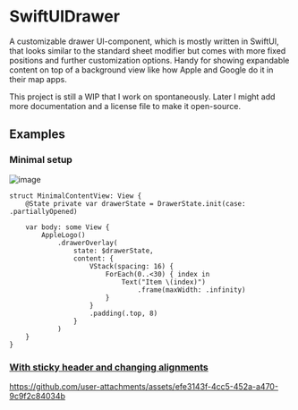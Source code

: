 # SwiftUIDrawer

A customizable drawer UI-component, which is mostly written in SwiftUI, that looks similar to the standard sheet modifier but comes with more fixed positions and further customization options.
Handy for showing expandable content on top of a background view like how Apple and Google do it in their map apps.

This project is still a WIP that I work on spontaneously. Later I might add more documentation and a license file to make it open-source.

## Examples

### Minimal setup

![image](https://github.com/user-attachments/assets/5c4c22e8-db86-4beb-9a44-ee43f2486d40)

```
struct MinimalContentView: View {
    @State private var drawerState = DrawerState.init(case: .partiallyOpened)
    
    var body: some View {
        AppleLogo()
            .drawerOverlay(
                state: $drawerState,
                content: {
                    VStack(spacing: 16) {
                        ForEach(0..<30) { index in
                            Text("Item \(index)")
                                .frame(maxWidth: .infinity)
                        }
                    }
                    .padding(.top, 8)
                }
            )
    }
}
```

### [With sticky header and changing alignments](https://github.com/aswinter90/SwiftUIDrawer/blob/main/SwiftUIDrawer-Demo/SwiftUIDrawer-Demo/ContentView.swift)

https://github.com/user-attachments/assets/efe3143f-4cc5-452a-a470-9c9f2c84034b
